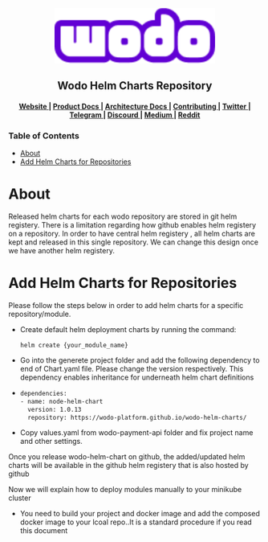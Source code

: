 <p align="center">
  <a href="https://wodo.io/" target="blank"><img src="https://github.com/wodo-platform/wodo-branding/blob/main/src/img/branding/logo_purple.png" width="320" alt="Wodo Platform" /></a>
</p>

<div align="center">
<h2> Wodo Helm Charts Repository</h2>
</div>

<div align="center">
  <h4>
    <a href="https://wodo.io/">
      Website
    </a>
    <span> | </span>
    <a href="#">
      Product Docs
    </a>
    <span> | </span>
    <a href="#">
      Architecture Docs
    </a>
    <span> | </span>
    <!-- <a href="#"> -->
    <!--   CLI -->
    <!-- </a> -->
    <!-- <span> | </span> -->
    <a href="#/CONTRIBUTING.md">
      Contributing
    </a>
    <span> | </span>
    <a href="https://twitter.com/wodoio">
      Twitter
    </a>
    <span> | </span>
    <a href="https://t.me/wodoio">
      Telegram
    </a>
    <span> | </span>
    <a href="https://discord.gg/fbyns8Egpb">
      Discourd
    </a>
    <span> | </span>
    <a href="https://wodoio.medium.com/">
      Medium
    </a>
    <span> | </span>
    <a href="https://www.reddit.com/r/wodoio">
      Reddit
    </a>
  </h4>
</div>


<h3> Table of Contents </h3> 


- [About](#about)
- [Add Helm Charts for Repositories](#add-helm-charts-for-repositories)


# About

Released helm charts for each wodo repository are stored in git helm registery. There is a limitation regarding how github enables helm registery on a repository. In order to have central helm registery , all helm charts are kept and released in this single repository. We can change this design once we have another helm registery.

# Add Helm Charts for Repositories

Please follow the steps below in order to add helm charts for a specific repository/module. 

- Create default helm deployment charts by running the command:  

    ```shall
    helm create {your_module_name}
    ```

- Go into the generete project folder and add the following dependency to end of Chart.yaml file. Please change the version respectively. This dependency enables inheritance for underneath helm chart definitions
- 
    ```shall
    dependencies:
    - name: node-helm-chart
      version: 1.0.13
      repository: https://wodo-platform.github.io/wodo-helm-charts/
    ```
- Copy values.yaml from wodo-payment-api folder and fix project name and other settings. 

Once you release wodo-helm-chart on github, the added/updated helm charts will be available in the github helm registery that is also hosted by github

Now we will explain how to deploy modules manually to your minikube cluster

- You need to build your project and docker image and add the composed docker image to your lcoal repo..It is a standard procedure if you read this document
